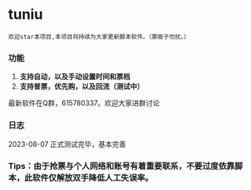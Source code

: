 # tuniu

```
欢迎star本项目,本项目将持续为大家更新脚本软件。（票贩子勿扰。）
```

### 功能

1. **支持自动，以及手动设置时间和票档**
2. **支持普票，优先购，以及回流（测试中）**

最新软件在Q群，615780337。欢迎大家进群讨论



### 日志

2023-08-07 正式测试完毕，基本完善

### Tips：由于抢票与个人网络和账号有着重要联系，不要过度依靠脚本，此软件仅解放双手降低人工失误率。
